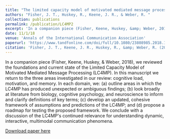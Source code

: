 ```yaml
---
title: "The limited capacity model of motivated mediated message processing: looking to the future"
authors: "Fisher, J. T., Huskey, R., Keene, J. R., & Weber, R. "
collection: publications
permalink: /publication/LC4MP2
excerpt: 'In a companion piece (Fisher, Keene, Huskey, &amp; Weber, 2018), we reviewed the foundations and current state of the Limited Capacity Model of Motivated Mediated Message Processing (LC4MP). In this manuscript we return to the three areas investigated in our review: cognitive load, motivation, and memory. In each domain, we: (a) outline areas in which the LC4MP has produced unexpected or ambiguous findings; (b) look broadly at literature from biology, cognitive psychology, and neuroscience to inform and clarify definitions of key terms; (c) develop an updated, cohesive framework of assumptions and predictions of the LC4MP; and (d) propose a roadmap for testing the proposed framework. We conclude with a discussion of the LC4MP&apos;s continued relevance for understanding dynamic, interactive, multimodal communication phenomena.'
date: 11/1/18
venue: 'Annals of the International Communication Association'
paperurl: 'https://www.tandfonline.com/doi/full/10.1080/23808985.2018.1534551'
citation: 'Fisher, J. T., Keene, J. R., Huskey, R., &amp; Weber, R. (2018). The limited capacity model of motivated mediated message processing: looking to the future. Annals of the International Communication Association, 42(4), 291-315'
---
```

In a companion piece (Fisher, Keene, Huskey, &amp; Weber, 2018), we reviewed the foundations and current state of the Limited Capacity Model of Motivated Mediated Message Processing (LC4MP). In this manuscript we return to the three areas investigated in our review: cognitive load, motivation, and memory. In each domain, we: (a) outline areas in which the LC4MP has produced unexpected or ambiguous findings; (b) look broadly at literature from biology, cognitive psychology, and neuroscience to inform and clarify definitions of key terms; (c) develop an updated, cohesive framework of assumptions and predictions of the LC4MP; and (d) propose a roadmap for testing the proposed framework. We conclude with a discussion of the LC4MP&apos;s continued relevance for understanding dynamic, interactive, multimodal communication phenomena.

[Download paper here](https://www.tandfonline.com/doi/full/10.1080/23808985.2018.1534551)

